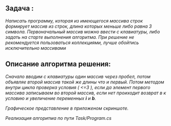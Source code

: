 ## Задача :
*Написать программу, которая из имеющегося массива строк формирует массив из строк, длина которых меньше либо равна 3 символа. Первоначальный массив можно ввести с клавиатуры, либо задать на старте выполнения алгоритма. При решение не рекомендуется пользоваться коллекциями, лучше обойтись исключительно массивами*

## Описание алгоритма решения:

*Сначало вводим с клавиатуры один массив через пробел, потом объявляе второй массив такой же длины что и первый. Потом методом внутри цикла проверка условия ( <=3 ), если да элемент первого массива записываем во второй массив, если нет проиходит возврат в к условию и увеличение переменных __i__ и __b__.*

*Графическое представление в приложеном скриншоте.*

*Реализация алгоритма по пути Task/Program.cs*
